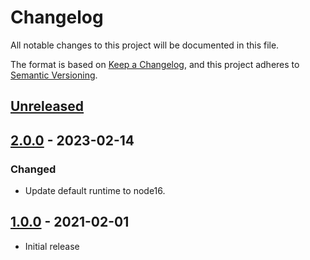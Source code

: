 # Changelog

All notable changes to this project will be documented in this file.

The format is based on [Keep a Changelog](https://keepachangelog.com/en/1.0.0),
and this project adheres to
[Semantic Versioning](https://semver.org/spec/v2.0.0.html).

## [Unreleased]

## [2.0.0] - 2023-02-14

### Changed

- Update default runtime to node16.

## [1.0.0] - 2021-02-01

- Initial release

[unreleased]:
  https://github.com/pulumi-contrib/setup-pulumi/compare/v2.0.0...HEAD
[2.0.0]: https://github.com/pulumi-contrib/setup-pulumi/compare/v1.0.0...v2.0.0
[1.0.0]: https://github.com/pulumi-contrib/setup-pulumi/releases/tag/v1.0.0
